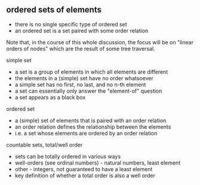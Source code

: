 
<!-- ======================================================================= -->
## ordered sets of elements

* there is no single specific type of ordered set
* an ordered set is a set paired with some order relation

Note that, in the course of this whole discussion, the focus will be on "linear
orders of nodes" which are the result of some tree traversal.

simple set

* a set is a group of elements in which all elements are different
* the elements in a (simple) set have no order whatsoever
* a simple set has no first, no last, and no n-th element
* a set can essentially only answer the "element-of" question
* a set appears as a black box

ordered set

* a (simple) set of elements that is paired with an order relation
* an order relation defines the relationship between the elements
* i.e. a set whose elements are ordered by an order relation

countable sets, total/well order

* sets can be totally ordered in various ways
* well-orders (see ordinal numbers) - natural numbers, least element
* other - integers, not guaranteed to have a least element
* key definition of whether a total order is also a well order
